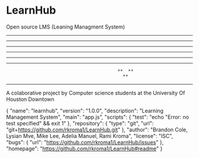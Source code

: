 # LearnHub
Open source LMS (Leaning Managment System) 
**************************************************
                                       
*  *                                             **
*  *                                           **  **
*  *               **         **              **   **
*  *******       **  * *   **  * *             ** 
**********     **       ****       **        **  **
                                              **  **
                                                **
**************************************************

A colaborative project by Computer science students at the University Of Houston Downtown 

{
  "name": "learnhub",
  "version": "1.0.0",
  "description": "Learning Management System",
  "main": "app.js",
  "scripts": {
    "test": "echo \"Error: no test specified\" && exit 1"
  },
  "repository": {
    "type": "git",
    "url": "git+https://github.com/rkroma1/LearnHub.git"
  },
  "author": "Brandon Cole, Lysian Mve, Mike Lee, Adelia Manuel, Rami Kroma",
  "license": "ISC",
  "bugs": {
    "url": "https://github.com/rkroma1/LearnHub/issues"
  },
  "homepage": "https://github.com/rkroma1/LearnHub#readme"
}

